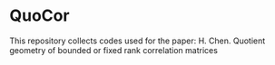 # QuoCor
This repository collects codes used for the paper: H. Chen. Quotient geometry of bounded or fixed rank correlation matrices
